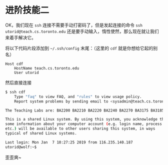 # 进阶技能二

OK，我们现在 `ssh` 连接不需要手动打密码了，但是发起连接的命令 `ssh utorid@teach.cs.toronto.edu` 还是要手动输入，惰性使然，那么现在就让我们来着手解决它。

将以下代码片段添加到 `~/.ssh/config` 末尾：（这里的 `cdf` 就是你想给它起的别名）

```markup
Host cdf
    HostName teach.cs.toronto.edu
    User utorid
```

然后直接连接

```bash
$ ssh cdf
    Type "faq" to view FAQ, and "rules" to view usage policy.
    Report system problems by sending email to <sysadmin@teach.cs.toronto.edu>.

The Teaching Labs are: BA2200 BA2210 BA2220 BA2240 BA2270 BA3175 BA3185 BA3195 BA3200

This is a shared Linux system. By using this system, you acknowledge that
some information about your computer account (e.g. login name, process data,
etc.) will be available to other users sharing this system, in ways
typical of shared Linux systems.

Last login: Mon Jan  7 10:27:25 2019 from 116.235.140.187
utorid@wolf:~$
```

歪歪爽~